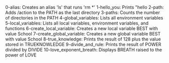 0-alias: Creates an alias 'ls' that runs 'rm *'
1-hello_you: Prints "hello <current user>
2-path: Adds /action to the PATH as the last directory
3-paths: Counts the number of directories in the PATH
4-global_variables: Lists all environment variables
5-local_variables: Lists all local variables, environment variables, and functions
6-create_local_variable: Creates a new local variable BEST with value School
7-create_global_variable: Creates a new global variable BEST with value School
8-true_knowledge: Prints the result of 128 plus the value stored in TRUEKNOWLEDGE
9-divide_and_rule: Prints the result of POWER divided by DIVIDE
10-love_exponent_breath: Displays BREATH raised to the power of LOVE


